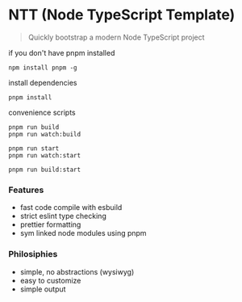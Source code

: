 # NTT (Node TypeScript Template)

> Quickly bootstrap a modern Node TypeScript project

if you don't have pnpm installed
```
npm install pnpm -g
```

install dependencies
```
pnpm install
```

convenience scripts
```
pnpm run build
pnpm run watch:build

pnpm run start
pnpm run watch:start

pnpm run build:start

```

### Features
- fast code compile with esbuild
- strict eslint type checking
- prettier formatting
- sym linked node modules using pnpm

### Philosiphies
- simple, no abstractions (wysiwyg)
- easy to customize
- simple output